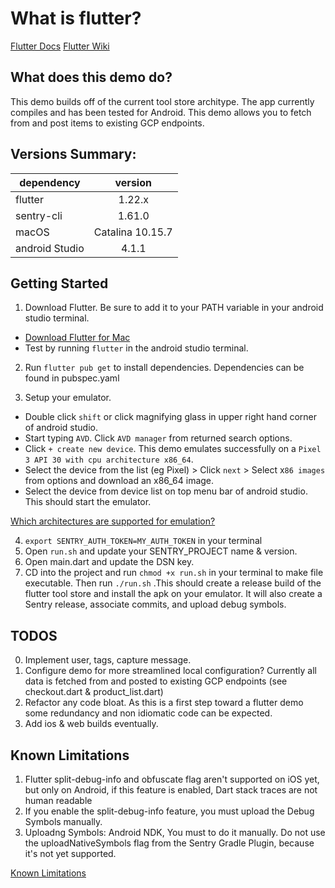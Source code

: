 
# What is flutter?

[Flutter Docs](https://flutter.dev/docs)
[Flutter Wiki](https://en.wikipedia.org/wiki/Flutter_(software))


## What does this demo do?

This demo builds off of the current tool store architype. The app currently compiles and has been tested for Android. This demo allows you to fetch from and post items to existing GCP endpoints. 

## Versions Summary:

| dependency      | version           
| ------------- |:-------------:| 
| flutter      | 1.22.x  |
| sentry-cli   | 1.61.0 |
| macOS | Catalina 10.15.7      |
| android Studio | 4.1.1     |



## Getting Started
1. Download Flutter. Be sure to add it to your PATH variable in your android studio terminal.
  * [Download Flutter for Mac](https://flutter.dev/docs/get-started/install/macos)
  * Test by running ```flutter``` in the android studio terminal.

2. Run ```flutter pub get``` to install dependencies. Dependencies can be found in pubspec.yaml

3. Setup your emulator. 
  * Double click ```shift``` or click magnifying glass in upper right hand corner of android studio. 
  * Start typing ```AVD```. Click ```AVD manager``` from returned search options. 
  * Click `````+ create new device`````. This demo emulates successfully on a ```Pixel 3 API 30 with cpu architecture x86_64```.  
  * Select the device from the list (eg Pixel) > Click ```next``` > Select x```86 images``` from options and download an x86_64 image. 
  * Select the device from device list on top menu bar of android studio. This should start the emulator.
 
[Which architectures are supported for emulation?](https://flutter.dev/docs/resources/faq#what-devices-and-os-versions-does-flutter-run-on)

4.  ```export SENTRY_AUTH_TOKEN=MY_AUTH_TOKEN``` in your terminal
5. Open ```run.sh``` and update your SENTRY_PROJECT name & version.
6. Open main.dart and update the DSN key.
7. CD into the project and run ```chmod +x run.sh``` in your terminal to make file executable. Then run ```./run.sh``` .This should create a release build of the flutter tool store and install the apk on your emulator. It will also create a Sentry release, associate commits, and upload debug symbols.

## TODOS

0. Implement user, tags, capture message. 
1. Configure demo for more streamlined local configuration? Currently all data is fetched from and posted to existing GCP endpoints (see checkout.dart & product_list.dart)
2. Refactor any code bloat. As this is a first step toward a flutter demo some redundancy and non idiomatic code can be expected.
3. Add ios & web builds eventually.

## Known Limitations

1. Flutter split-debug-info and obfuscate flag aren't supported on iOS yet, but only on Android, if this feature is enabled, Dart stack traces are not human readable
2. If you enable the split-debug-info feature, you must upload the Debug Symbols manually.
3. Uploadng Symbols: Android NDK, You must to do it manually. Do not use the uploadNativeSymbols flag from the Sentry Gradle Plugin, because it's not yet supported.


[Known Limitations](https://github.com/getsentry/sentry-dart/tree/main/flutter#known-limitations)